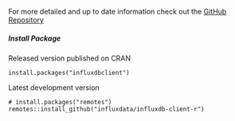 For more detailed and up to date information check out the <a href="https://github.com/influxdata/influxdb-client-r" target="_blank" rel="noreferrer">GitHub Repository</a>

##### Install Package

Released version published on CRAN

```
install.packages("influxdbclient")
```

Latest development version

```
# install.packages("remotes")
remotes::install_github("influxdata/influxdb-client-r")
```

